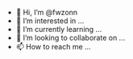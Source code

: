 - 👋 Hi, I’m @fwzonn
- 👀 I’m interested in ...
- 🌱 I’m currently learning ...
- 💞️ I’m looking to collaborate on ...
- 📫 How to reach me ...

<!---
fwzonn/fwzonn is a ✨ special ✨ repository because its `README.md` (this file) appears on your GitHub profile.
You can click the Preview link to take a look at your changes.
--->
